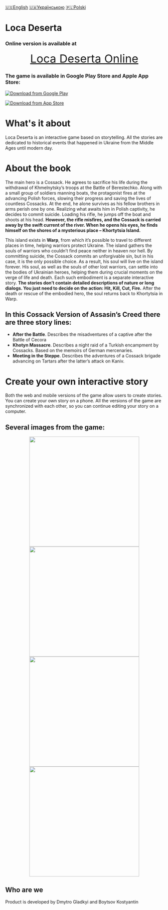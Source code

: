 [🇺🇸English](index_en.md)
[🇺🇦Українською](index.md)
[🇵🇱Polski](index_pl.md)

# Loca Deserta

### Online version is available at 
<p align="center">
<a style="font-size: 36px" href="https://locadeserta.com/game/?lang=en">Loca Deserta Online</a>
</p>

### The game is available in Google Play Store and Apple App Store:

[![Download from Google Play](images/play_store_badge.png)](https://play.google.com/store/apps/details?id=gladimdim.locadeserta)

[![Download from App Store](images/appstore.svg)](https://apps.apple.com/us/app/loca-deserta/id1468068398)

# What's it about

Loca Deserta is an interactive game based on storytelling. All the stories are dedicated to historical
events that happened in Ukraine from the Middle Ages until modern day.

# About the book
The main hero is a Cossack. He agrees to sacrifice his life during the withdrawal of Khmelnytsky’s troops at the Battle of Berestechko. Along with a small group of soldiers manning boats, the protagonist fires at the advancing Polish forces, slowing their progress and saving the lives of countless Cossacks. At the end, he alone survives as his fellow brothers in arms perish one by one. Realizing what awaits him in Polish captivity, he decides to commit suicide. Loading his rifle, he jumps off the boat and shoots at his head. **However, the rifle misfires, and the Cossack is carried away by the swift current of the river. When he opens his eyes, he finds himself on the shores of a mysterious place – Khortytsia Island.**

This island exists in **Warp**, from which it’s possible to travel to different places in time, helping warriors protect Ukraine. The island gathers the souls of warriors who couldn’t find peace neither in heaven nor hell. By committing suicide, the Cossack commits an unforgivable sin, but in his case, it is the only possible choice. As a result, his soul will live on the island forever. His soul, as well as the souls of other lost warriors, can settle into the bodies of Ukrainian heroes, helping them during crucial moments on the verge of life and death. Each such embodiment is a separate interactive story. **The stories don’t contain detailed descriptions of nature or long dialogs. You just need to decide on the action: Hit, Kill, Cut, Fire.** After the death or rescue of the embodied hero, the soul returns back to Khortytsia in Warp. 

## In this Cossack Version of Assasin’s Creed there are three story lines:
- **After the Battle**. Describes the misadventures of a captive after the Battle of Cecora
- **Khotyn Massacre**. Describes a night raid of a Turkish encampment by Cossacks. Based on the memoirs of German mercenaries. 
- **Meeting in the Steppe**. Describes the adventures of a Cossack brigade advancing on Tartars after the latter’s attack on Kaniv.

# Create your own interactive story
Both the web and mobile versions of the game allow users to create stories. You can create your own story on a phone. All the versions of the game are synchronized with each other, so you can continue editing your story on a computer.

## Several images from the game:


<p align="center">
  <img src="images/en/screen1.png" width="350">
  <img src="images/en/screen2.png" width="350">
  <img src="images/en/screen3.png" width="350">
  <img src="images/en/screen4.png" width="350">
</p>


## Who are we

Product is developed by Dmytro Gladkyi and Boytsov Kostyantin


